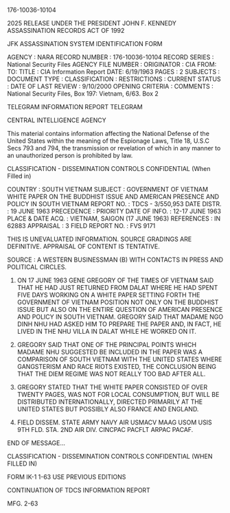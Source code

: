 176-10036-10104

2025 RELEASE UNDER THE PRESIDENT JOHN F. KENNEDY ASSASSINATION RECORDS ACT OF 1992

JFK ASSASSINATION SYSTEM
IDENTIFICATION FORM

AGENCY : NARA
RECORD NUMBER : 176-10036-10104
RECORD SERIES : National Security Files
AGENCY FILE NUMBER :
ORIGINATOR : CIA
FROM:
TO:
TITLE : CIA Information Report
DATE: 6/19/1963
PAGES : 2
SUBJECTS :
DOCUMENT TYPE :
CLASSIFICATION :
RESTRICTIONS :
CURRENT STATUS :
DATE OF LAST REVIEW : 9/10/2000
OPENING CRITERIA :
COMMENTS : National Security Files, Box 197: Vietnam, 6/63. Box 2

TELEGRAM INFORMATION REPORT TELEGRAM

CENTRAL INTELLIGENCE AGENCY

This material contains information affecting the National Defense of the United States within the meaning of the Espionage Laws, Title 18, U.S.C Secs 793 and 794, the transmission or revelation of which in any manner to an unauthorized person is prohibited by law.

CLASSIFICATION - DISSEMINATION CONTROLS
CONFIDENTIAL
(When Filled in)

COUNTRY : SOUTH VIETNAM
SUBJECT : GOVERNMENT OF VIETNAM WHITE PAPER ON THE BUDDHIST ISSUE AND AMERICAN PRESENCE AND POLICY IN SOUTH VIETNAM
REPORT NO. : TDCS - 3/550,953
DATE DISTR. : 19 JUNE 1963
PRECEDENCE : PRIORITY
DATE OF INFO. : 12-17 JUNE 1963
PLACE & DATE ACQ. : VIETNAM, SAIGON (17 JUNE 1963)
REFERENCES : IN 62883
APPRAISAL : 3
FIELD REPORT NO. : FVS 9171

THIS IS UNEVALUATED INFORMATION. SOURCE GRADINGS ARE DEFINITIVE. APPRAISAL OF CONTENT IS TENTATIVE.

SOURCE : A WESTERN BUSINESSMAN (B) WITH CONTACTS IN PRESS AND POLITICAL CIRCLES.

1. ON 17 JUNE 1963 GENE GREGORY OF THE TIMES OF VIETNAM SAID THAT HE HAD JUST RETURNED FROM DALAT WHERE HE HAD SPENT FIVE DAYS WORKING ON A WHITE PAPER SETTING FORTH THE GOVERNMENT OF VIETNAM POSITION NOT ONLY ON THE BUDDHIST ISSUE BUT ALSO ON THE ENTIRE QUESTION OF AMERICAN PRESENCE AND POLICY IN SOUTH VIETNAM. GREGORY SAID THAT MADAME NGO DINH NHU HAD ASKED HIM TO PREPARE THE PAPER AND, IN FACT, HE LIVED IN THE NHU VILLA IN DALAT WHILE HE WORKED ON IT.

2. GREGORY SAID THAT ONE OF THE PRINCIPAL POINTS WHICH MADAME NHU SUGGESTED BE INCLUDED IN THE PAPER WAS A COMPARISON OF SOUTH VIETNAM WITH THE UNITED STATES WHERE GANGSTERISM AND RACE RIOTS EXISTED, THE CONCLUSION BEING THAT THE DIEM REGIME WAS NOT REALLY TOO BAD AFTER ALL.

3. GREGORY STATED THAT THE WHITE PAPER CONSISTED OF OVER TWENTY PAGES, WAS NOT FOR LOCAL CONSUMPTION, BUT WILL BE DISTRIBUTED INTERNATIONALLY, DIRECTED PRIMARILY AT THE UNITED STATES BUT POSSIBLY ALSO FRANCE AND ENGLAND.

4. FIELD DISSEM. STATE ARMY NAVY AIR USMACV MAAG USOM USIS 9TH FLD. STA. 2ND AIR DIV. CINCPAC PACFLT ARPAC PACAF.

END OF MESSAGE...

CLASSIFICATION - DISSEMINATION CONTROLS
CONFIDENTIAL
(WHEN FILLED IN)

FORM IK-1
1-63
USE PREVIOUS EDITIONS

CONTINUATION OF TDCS INFORMATION REPORT

MFG. 2-63
